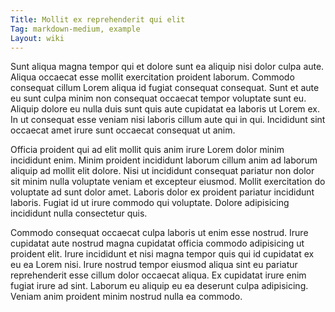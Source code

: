 ```yaml
---
Title: Mollit ex reprehenderit qui elit
Tag: markdown-medium, example
Layout: wiki
---
```

Sunt aliqua magna tempor qui et dolore sunt ea aliquip nisi dolor culpa aute. Aliqua occaecat esse mollit exercitation proident laborum. Commodo consequat cillum Lorem aliqua id fugiat consequat consequat. Sunt et aute eu sunt culpa minim non consequat occaecat tempor voluptate sunt eu. Aliquip dolore eu nulla duis sunt quis aute cupidatat ea laboris ut Lorem ex. In ut consequat esse veniam nisi laboris cillum aute qui in qui. Incididunt sint occaecat amet irure sunt occaecat consequat ut anim.

Officia proident qui ad elit mollit quis anim irure Lorem dolor minim incididunt enim. Minim proident incididunt laborum cillum anim ad laborum aliquip ad mollit elit dolore. Nisi ut incididunt consequat pariatur non dolor sit minim nulla voluptate veniam et excepteur eiusmod. Mollit exercitation do voluptate ad sunt dolor amet. Laboris dolor ex proident pariatur incididunt laboris. Fugiat id ut irure commodo qui voluptate. Dolore adipisicing incididunt nulla consectetur quis.

Commodo consequat occaecat culpa laboris ut enim esse nostrud. Irure cupidatat aute nostrud magna cupidatat officia commodo adipisicing ut proident elit. Irure incididunt et nisi magna tempor quis qui id cupidatat ex eu ea Lorem nisi. Irure nostrud tempor eiusmod aliqua sint eu pariatur reprehenderit esse cillum dolor occaecat aliqua. Ex cupidatat irure enim fugiat irure ad sint. Laborum eu aliquip eu ea deserunt culpa adipisicing. Veniam anim proident minim nostrud nulla ea commodo.